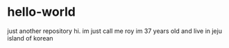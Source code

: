# hello-world
just another repository
hi. im just call me roy
im 37 years old and live in jeju island of korean
